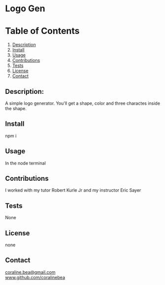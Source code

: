 # Logo Gen
  
  # Table of Contents
1. [Description](#description)
2. [Install](#install)
3. [Usage](#usage)
4. [Contributions](#contributions)
5. [Tests](#tests)
6. [License](#license)
7. [Contact](#contact)
## Description:
A simple logo generator. You'll get a shape, color and three charactes inside the shape.
## Install
npm i 
## Usage
In the node terminal
## Contributions 
I worked with my tutor Robert Kurle Jr and my instructor Eric Sayer
## Tests
None
## License
none
## Contact
coraline.bea@gmail.com
<br>
www.github.com/coralinebea
